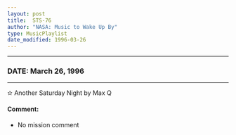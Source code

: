 ```yaml
---
layout: post
title:  STS-76
author: "NASA: Music to Wake Up By"
type: MusicPlaylist
date_modified: 1996-03-26
---
```


----
### DATE: March 26, 1996
----
✫ Another Saturday Night by Max Q

#### Comment:
* No mission comment
